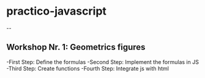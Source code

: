 # practico-javascript

--

## Workshop Nr. 1: Geometrics figures

-First Step: Define the formulas
-Second Step: Implement the formulas in JS
-Third Step: Create functions
-Fourth Step: Integrate js with html 


